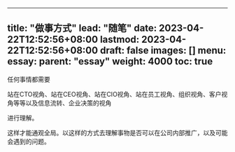 
---
title: "做事方式"
lead: "随笔"
date: 2023-04-22T12:52:56+08:00
lastmod: 2023-04-22T12:52:56+08:00
draft: false
images: []
menu:
  essay:
    parent: "essay"
weight: 4000
toc: true
---

任何事情都需要

站在CTO视角、站在CEO视角、站在CIO视角、站在员工视角、组织视角、客户视角等等以及信息流转、企业决策的视角

进行理解。

这样才能通观全局。以这样的方式去理解事物是否可以在公司内部推广，以及可能会遇到的问题。
